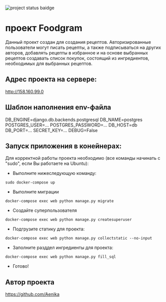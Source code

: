 ![project status baidge](https://github.com/aenika/foodgram-project-react/actions/workflows/yamdb_workflow.yml/badge.svg)

# проект Foodgram
Данный проект создан для создания рецептов. Авторизированные пользователи могут писать рецепты, а также подписываться на других авторов, добавлять рецепты в избранное и на основе выбранных рецептов создавать список покупок, состоящий из ингредиентов, необходимых для выбранных рецептов.

## Адрес проекта на сервере:
http://158.160.99.0

## Шаблон наполнения env-файла

DB_ENGINE=django.db.backends.postgresql
DB_NAME=postgres
POSTGRES_USER=...
POSTGRES_PASSWORD=...
DB_HOST=db
DB_PORT=...
SECRET_KEY=...
DEBUG=False
 

## Запуск приложения в конейнерах:

Для корректной работы проекта необходимо (все команды начинать с "sudo", если Вы работаете на Ubuntu):

* Выполните нижеследующую команду:
```
sudo docker-compose up
```
* Выполните миграции
```
docker-compose exec web python manage.py migrate
```
* Создайте суперпользователя
```
docker-compose exec web python manage.py createsuperuser
```
* Подгрузите статику для проекта:
```
docker-compose exec web python manage.py collectstatic --no-input
```
* Заполните разддел ингредиенты для проекта:
```
docker-compose exec web python manage.py fill_sql
```
* Готово! 


## Автор проекта 

https://github.com/Aenika